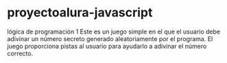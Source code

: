 # proyectoalura-javascript
lógica de programación 1
Este es un juego simple en el que el usuario debe adivinar un número secreto generado aleatoriamente por el programa. El juego proporciona pistas al usuario para ayudarlo a adivinar el número correcto.
